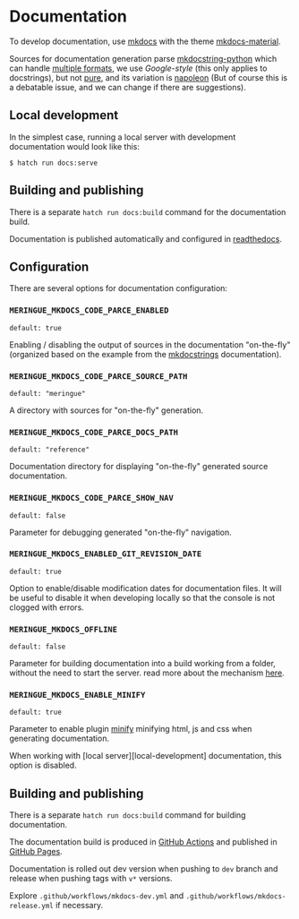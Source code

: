# Documentation

To develop documentation, use [mkdocs](https://www.mkdocs.org/) with the theme [mkdocs-material](https://squidfunk.github.io/mkdocs-material/).

Sources for documentation generation parse [mkdocstring-python](https://mkdocstrings.github.io/python/) which can handle [multiple formats](https://mkdocstrings.github.io/python/usage/configuration/docstrings/#docstring_style), we use _Google-style_ (this only applies to docstrings), but not [pure](https://google.github.io/styleguide/pyguide.html#38-comments-and-docstrings), and its variation is [napoleon](https://sphinxcontrib-napoleon.readthedocs.io/en/latest/example_google.html) (But of course this is a debatable issue, and we can change if there are suggestions).


## Local development

In the simplest case, running a local server with development documentation would look like this:

```console
$ hatch run docs:serve
```


## Building and publishing

There is a separate `hatch run docs:build` command for the documentation build.

Documentation is published automatically and configured in [readthedocs](https://readthedocs.org/).


## Configuration

There are several options for documentation configuration:


### `MERINGUE_MKDOCS_CODE_PARCE_ENABLED`

`default: true`

Enabling / disabling the output of sources in the documentation "on-the-fly" (organized based on the example from the [mkdocstrings](https://mkdocstrings.github.io/recipes/#automatic-code-reference-pages) documentation).


### `MERINGUE_MKDOCS_CODE_PARCE_SOURCE_PATH`

`default: "meringue"`

A directory with sources for "on-the-fly" generation.


### `MERINGUE_MKDOCS_CODE_PARCE_DOCS_PATH`

`default: "reference"`

Documentation directory for displaying "on-the-fly" generated source documentation.


### `MERINGUE_MKDOCS_CODE_PARCE_SHOW_NAV`

`default: false`

Parameter for debugging generated "on-the-fly" navigation.


### `MERINGUE_MKDOCS_ENABLED_GIT_REVISION_DATE`

`default: true`

Option to enable/disable modification dates for documentation files. It will be useful to disable it when developing locally so that the console is not clogged with errors.


### `MERINGUE_MKDOCS_OFFLINE`

`default: false`

Parameter for building documentation into a build working from a folder, without the need to start the server. read more about the mechanism [here](https://squidfunk.github.io/mkdocs-material/setup/building-for-offline-usage/).


### `MERINGUE_MKDOCS_ENABLE_MINIFY`

`default: true`

Parameter to enable plugin [minify](https://github.com/byrnereese/mkdocs-minify-plugin) minifying html, js and css when generating documentation.

When working with [local server][local-development] documentation, this option is disabled.


## Building and publishing

There is a separate `hatch run docs:build` command for building documentation.

The documentation build is produced in [GitHub Actions](https://docs.github.com/en/actions) and published in [GitHub Pages](https://pages.github.com/).

Documentation is rolled out dev version when pushing to `dev` branch and release when pushing tags with `v*` versions.

Explore `.github/workflows/mkdocs-dev.yml` and `.github/workflows/mkdocs-release.yml` if necessary.
